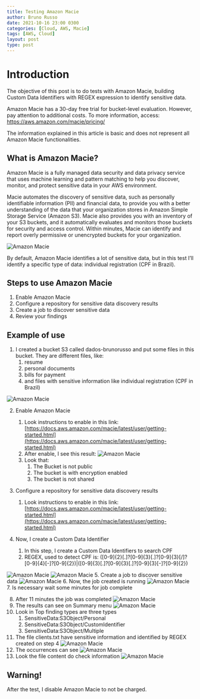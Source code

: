 ```yaml
---
title: Testing Amazon Macie
author: Bruno Russo
date: 2021-10-16 23:00 0300
categories: [Cloud, AWS, Macie]
tags: [AWS, Cloud]
layout: post
type: post
---
```


# **Introduction**
The objective of this post is to do tests with Amazon Macie, building Custom Data Identifiers with REGEX expression to identify sensitive data.

Amazon Macie has a 30-day free trial for bucket-level evaluation. However, pay attention to additional costs. To more information, access: https://aws.amazon.com/macie/pricing/

The information explained in this article is basic and does not represent all Amazon Macie functionalities.


## What is Amazon Macie?

Amazon Macie is a fully managed data security and data privacy service that uses machine learning and pattern matching to help you discover, monitor, and protect sensitive data in your AWS environment.

Macie automates the discovery of sensitive data, such as personally identifiable information (PII) and financial data, to provide you with a better understanding of the data that your organization stores in Amazon Simple Storage Service (Amazon S3). Macie also provides you with an inventory of your S3 buckets, and it automatically evaluates and monitors those buckets for security and access control. Within minutes, Macie can identify and report overly permissive or unencrypted buckets for your organization.

![Amazon Macie](https://brunorusso.com.br/assets/macie/image.png)

By default, Amazon Macie identifies a lot of sensitive data, but in this test I’ll identify a specific type of data: individual registration (CPF in Brazil).

## Steps to use Amazon Macie

1. Enable Amazon Macie
2. Configure a repository for sensitive data discovery results
3. Create a job to discover sensitive data
4. Review your findings


## Example of use

1. I created a bucket S3 called dados-brunorusso and put some files in this bucket. They are different files, like:
    1. resume
    2. personal documents
    3. bills for payment
    4. and files with sensitive information like individual registration (CPF in Brazil)

![Amazon Macie](https://brunorusso.com.br/assets/macie/image1.png)

2. Enable Amazon Macie
    1. Look instructions to enable in this link: [https://docs.aws.amazon.com/macie/latest/user/getting-started.html](https://docs.aws.amazon.com/macie/latest/user/getting-started.html)
    2. After enable, I see this result:
![Amazon Macie](https://brunorusso.com.br/assets/macie/image2.png)
    3. Look that:
        1. The Bucket is not public
        2. The bucket is with encryption enabled
        3. The bucket is not shared

3. Configure a repository for sensitive data discovery results
    1. Look instructions to enable in this link: [https://docs.aws.amazon.com/macie/latest/user/getting-started.html](https://docs.aws.amazon.com/macie/latest/user/getting-started.html)
4. Now, I create a Custom Data Identifier
    1. In this step, I create a Custom Data Identifiers to search CPF
    2. REGEX, used to detect CPF is: ([0-9]{2}[\.]?[0-9]{3}[\.]?[0-9]{3}[\/]?[0-9]{4}[-]?[0-9]{2})|([0-9]{3}[\.]?[0-9]{3}[\.]?[0-9]{3}[-]?[0-9]{2})

![Amazon Macie](https://brunorusso.com.br/assets/macie/image6.png)
![Amazon Macie](https://brunorusso.com.br/assets/macie/image4.png)
5. Create a job to discover sensitive data
![Amazon Macie](https://brunorusso.com.br/assets/macie/image7.png)
6. Now, the job created is running
![Amazon Macie](https://brunorusso.com.br/assets/macie/image6.png)
7. Is necessary wait some minutes for job complete

8. After 11 minutes the job was completed
![Amazon Macie](https://brunorusso.com.br/assets/macie/image10.png)
9. The results can see on Summary menu
![Amazon Macie](https://brunorusso.com.br/assets/macie/image11.png)
10. Look in Top finding types are three types
    1. SensitiveData:S3Object/Personal	
    2. SensitiveData:S3Object/CustomIdentifier	
    3. SensitiveData:S3Object/Multiple	
11. The file clients.txt have sensitive information and identified by REGEX created on step 4
![Amazon Macie](https://brunorusso.com.br/assets/macie/image2.png)
12. The occurrences can see 
![Amazon Macie](https://brunorusso.com.br/assets/macie/image9.png)
13. Look the file content do check information
![Amazon Macie](https://brunorusso.com.br/assets/macie/image3.png)

## Warning!

After the test, I disable Amazon Macie to not be charged.
